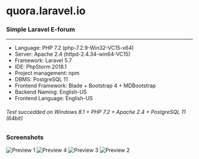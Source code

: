 # quora.laravel.io

### Simple Laravel E-forum
-------------------------------------
* Language: PHP 7.2 (php-7.2.9-Win32-VC15-x64)
* Server: Apache 2.4 (httpd-2.4.34-win64-VC15)
* Framework: Laravel 5.7
* IDE: PhpStorm 2018.1
* Project management: npm
* DBMS: PostgreSQL 11
* Frontend Framework: Blade + Bootstrap 4 + MDBootstrap
* Backend Naming: English-US
* Frontend Language: English-US
###### Test succedded on Windows 8.1 + PHP 7.2 + Apache 2.4 + PostgreSQL 11 (64bit)

### Screenshots
![Preview 1](https://i.ibb.co/qjvfJBm/screencapture-localhost-2018-11-16-08-40-26.png)
![Preview 4](https://i.ibb.co/kSPstMg/screencapture-localhost-shop-11-2018-11-16-08-43-26.png)
![Preview 3](https://i.ibb.co/HBfbDzF/screencapture-localhost-user-cart-2018-11-16-08-41-05.png)
![Preview 2](https://i.ibb.co/PQxHGQv/screencapture-localhost-admin-customer-2-2018-11-16-08-39-26.png)